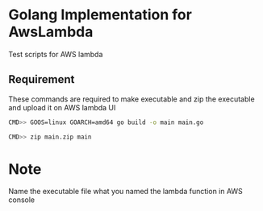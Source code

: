# Golang Implementation for AwsLambda

Test scripts for AWS lambda

## Requirement

These commands are required to make executable and zip the executable and upload it on AWS lambda UI 

```bash
CMD>> GOOS=linux GOARCH=amd64 go build -o main main.go 
```
```bash
CMD>> zip main.zip main
```

# Note
Name the executable file what you named the lambda function in AWS console 
